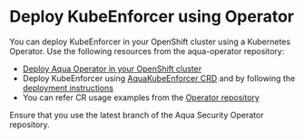 # Deploy KubeEnforcer using Operator

You can deploy KubeEnforcer in your OpenShift cluster using a Kubernetes Operator. Use the following resources from the aqua-operator repository:

* [Deploy Aqua Operator in your OpenShift cluster](https://github.com/aquasecurity/aqua-operator/blob/6.5.0/docs/DeployOpenShiftOperator.md#deploying-the-aqua-operator)
* Deploy KubeEnforcer using [AquaKubeEnforcer CRD](https://github.com/aquasecurity/aqua-operator/blob/6.5.0/deploy/crds/operator_v1alpha1_aquakubeenforcer_cr.yaml) and by following the [deployment instructions](https://github.com/aquasecurity/aqua-operator/blob/6.5.0/docs/DeployOpenShiftOperator.md#deploying-aqua-enterprise-using-custom-resources)
* You can refer CR usage examples from the [Operator repository](https://github.com/aquasecurity/aqua-operator/blob/6.5.0/docs/DeployOpenShiftOperator.md#cr-examples)

Ensure that you use the latest branch of the Aqua Security Operator repository.